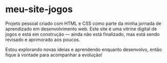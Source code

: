 # meu-site-jogos
Projeto pessoal criado com HTML e CSS como parte da minha jornada de aprendizado em desenvolvimento web. Este site é uma vitrine digital de jogos e está em construção — ainda não está finalizado, mas está sendo revisado e aprimorado aos poucos.

Estou explorando novas ideias e aprendendo enquanto desenvolvo, então fique à vontade para acompanhar a evolução!
